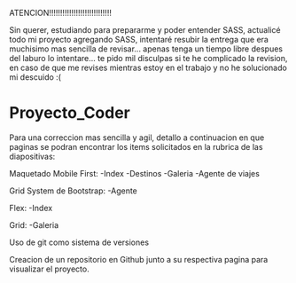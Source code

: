 ATENCION!!!!!!!!!!!!!!!!!!!!!!!!!!!!

Sin querer, estudiando para prepararme y poder entender SASS, actualicé todo mi proyecto agregando SASS, intentaré resubir la entrega que era muchisimo mas sencilla de revisar... apenas tenga un tiempo libre despues del laburo lo intentare... te pido mil disculpas si te he complicado la revision, en caso de que me revises mientras estoy en el trabajo y no he solucionado mi descuido :(


# Proyecto_Coder
Para una correccion mas sencilla y agil, detallo a continuacion en que paginas se podran encontrar los items solicitados en la rubrica de las diapositivas:

Maquetado Mobile First: -Index
                        -Destinos
                        -Galeria
                        -Agente de viajes

Grid System de Bootstrap: -Agente

Flex: -Index

Grid: -Galeria

Uso de git como sistema de versiones

Creacion de un repositorio en Github junto a su respectiva pagina para visualizar el proyecto.
